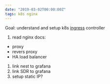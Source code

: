 ```yaml
---
date: "2019-03-02T00:00:00Z"
tags: k8s nginx
---
```

Goal:  understand and setup k8s [ingress](https://akomljen.com/kubernetes-nginx-ingress-controller/)  controller

1. read nginx docs:
* proxy
* revers proxy
* HA load balancer 
1. link nest to grafana
1. link SDR to grafana
1. setup static IP?

